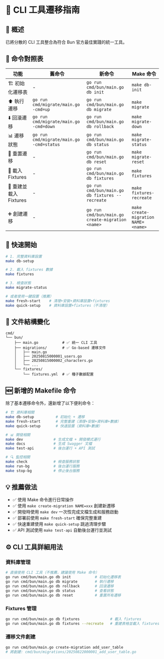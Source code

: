 # 🔄 CLI 工具遷移指南

## 📝 概述
已將分散的 CLI 工具整合為符合 Bun 官方最佳實踐的統一工具。

## 🔄 命令對照表

| 功能 | 舊命令 | 新命令 | Make 命令 |
|------|--------|--------|-----------|
| 🏗️ 初始化遷移表 | - | `go run cmd/bun/main.go db init` | `make db-init` |
| ⬆️ 執行遷移 | `go run cmd/migrate/main.go -cmd=up` | `go run cmd/bun/main.go db migrate` | `make migrate` |
| ⬇️ 回滾遷移 | `go run cmd/migrate/main.go -cmd=down` | `go run cmd/bun/main.go db rollback` | `make migrate-down` |
| 📊 遷移狀態 | `go run cmd/migrate/main.go -cmd=status` | `go run cmd/bun/main.go db status` | `make migrate-status` |
| 🔄 重置遷移 | - | `go run cmd/bun/main.go db reset` | `make migrate-reset` |
| 🌱 載入 Fixtures | - | `go run cmd/bun/main.go db fixtures` | `make fixtures` |
| 🔄 重建並載入 Fixtures | - | `go run cmd/bun/main.go db fixtures --recreate` | `make fixtures-recreate` |
| ➕ 創建遷移 | - | `go run cmd/bun/main.go create-migration <name>` | `make create-migration NAME=<name>` |

## 🚀 快速開始

```bash
# 1. 完整資料庫設置
make db-setup

# 2. 載入 fixtures 數據  
make fixtures

# 3. 檢查狀態
make migrate-status

# 或者使用一鍵設置（推薦）
make fresh-start    # 清理+安裝+資料庫設置+fixtures
make quick-setup    # 資料庫設置+fixtures（不清理）
```

## 📁 文件結構變化

```
cmd/
└── bun/
    ├── main.go           # ✅ 統一 CLI 工具
    ├── migrations/       # ✅ Go-based 遷移文件
    │   ├── main.go
    │   ├── 20250815000001_users.go
    │   ├── 20250815000002_characters.go
    │   └── ...
    └── fixtures/
        └── fixtures.yml  # ✅ 種子數據配置
```

## 🆕 新增的 Makefile 命令

除了基本遷移命令外，還新增了以下便利命令：

```bash
# 🏗️ 資料庫相關
make db-setup          # 初始化 + 遷移
make fresh-start       # 完整重建（清理+安裝+資料庫+數據）
make quick-setup       # 快速設置（資料庫+數據）

# 📊 開發相關
make dev              # 生成文檔 + 開發模式運行
make docs             # 生成 Swagger 文檔
make test-api         # 後台運行 + API 測試

# 🔍 監控相關  
make check            # 檢查服務狀態
make run-bg           # 後台運行服務
make stop-bg          # 停止後台服務
```


## 💡 推薦做法

- ✅ 使用 Make 命令進行日常操作
- ✅ 使用 `make create-migration NAME=xxx` 創建新遷移
- ✅ 開發時使用 `make dev` 一次性完成文檔生成和服務啟動
- ✅ 部署前使用 `make fresh-start` 確保完整重建
- ✅ 快速重建使用 `make quick-setup` 跳過清理步驟
- ✅ API 測試使用 `make test-api` 自動後台運行並測試

## ⚙️ CLI 工具詳細用法

### 資料庫管理
```bash
# 直接使用 CLI 工具（不推薦，建議使用 Make 命令）
go run cmd/bun/main.go db init           # 初始化遷移表
go run cmd/bun/main.go db migrate        # 執行遷移
go run cmd/bun/main.go db rollback       # 回滾遷移
go run cmd/bun/main.go db status         # 查看狀態
go run cmd/bun/main.go db reset          # 重置所有遷移
```

### Fixtures 管理
```bash
go run cmd/bun/main.go db fixtures              # 載入 fixtures
go run cmd/bun/main.go db fixtures --recreate   # 重建表格並載入 fixtures
```

### 遷移文件創建
```bash
go run cmd/bun/main.go create-migration add_user_table
# 將創建: cmd/bun/migrations/20250822000001_add_user_table.go
```